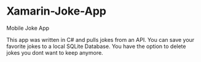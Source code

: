 # Xamarin-Joke-App
Mobile Joke App

This app was written in C# and pulls jokes from an API. You can save your favorite jokes to a local SQLite Database.
You have the option to delete jokes you dont want to keep anymore. 
